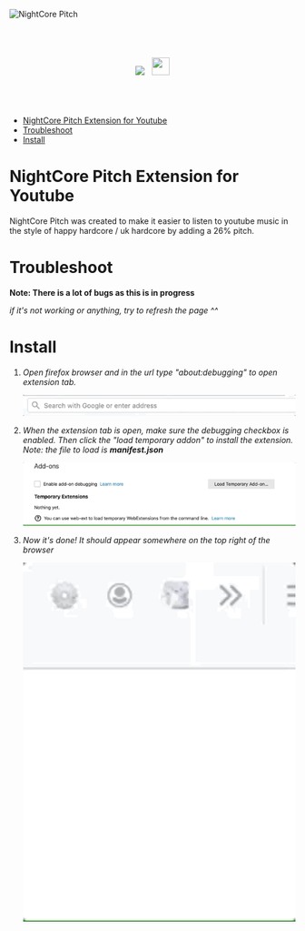 ![NightCore Pitch](https://user-images.githubusercontent.com/17789092/60771603-6cf8ce00-a09f-11e9-8011-c2c0798a5c9b.png)

<center>
<div style="text-align:center; padding: 40px;">
<p align="center">
<img src="https://img.shields.io/github/languages/code-size/nguyen17/NightCorePitch.svg?color=%23C686DE&style=for-the-badge" />
<img src="https://design.firefox.com/product-identity/firefox/firefox/firefox-logo.png" width="31" height="31" style="padding-left: 10px"/></p>

</div>
</center>

- [NightCore Pitch Extension for Youtube](#NightCore-Pitch-Extension-for-Youtube)
- [Troubleshoot](#Troubleshoot)
- [Install](#Install)

# NightCore Pitch Extension for Youtube

NightCore Pitch was created to make it easier to listen to youtube music in the style of happy hardcore / uk hardcore by adding a 26% pitch.

# Troubleshoot

**Note: There is a lot of bugs as this is in progress**

_if it's not working or anything, try to refresh the page ^^_

# Install

1. _Open firefox browser and in the url type "about:debugging" to open extension tab._

   ![](step0.gif)

2. _When the extension tab is open, make sure the debugging checkbox is enabled. Then click the "load temporary addon" to install the extension. Note: the file to load is <strong>manifest.json</strong>_

   ![](step1.gif)

3. _Now it's done! It should appear somewhere on the top right of the browser_

   ![](step2.gif)
